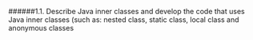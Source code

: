 ######1.1. Describe Java inner classes and develop the code that uses Java inner classes (such as: nested class, static class, local class and anonymous classes